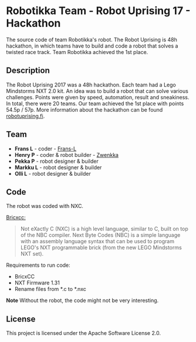 # Robotikka Team - Robot Uprising 17 - Hackathon 

The source code of team Robotikka's robot. The Robot Uprising is 48h hackathon, in which teams have to build and code a robot that solves a twisted race track. Team Robotikka achieved the 1st place.

## Description

The Robot Uprising 2017 was a 48h hackathon. Each team had a Lego Mindstorms NXT 2.0 kit. An idea was to build a robot that can solve various challenges. Points were given by speed, automation, result and sneakiness. In total, there were 20 teams. Our team achieved the 1st place with points 54.5p / 57p. More information about the hackathon can be found [robotuprising.fi](http://robotuprising.fi/).

## Team

* **Frans L** - coder - [Frans-L](https://github.com/Frans-L)
* **Henry P** - coder & robot builder - [Zwenkka](https://github.com/Zwenkka)
* **Pekka P** - robot designer & builder
* **Markku L** - robot designer & builder
* **Olli L** - robot designer & builder

## Code

The robot was coded with NXC.

[Bricxcc:](http://bricxcc.sourceforge.net/nbc/)
> Not eXactly C (NXC) is a high level language, similar to C, built on top of the NBC compiler.
> Next Byte Codes (NBC) is a simple language with an assembly language syntax that can be used to program LEGO's NXT programmable brick (from the new LEGO Mindstorms NXT set).


Requirements to run code: 

* BricxCC
* NXT Firmware 1.31 
* Rename files from *.c to *.nxc

**Note** Without the robot, the code might not be very interesting.


## License

This project is licensed under the Apache Software License 2.0.
